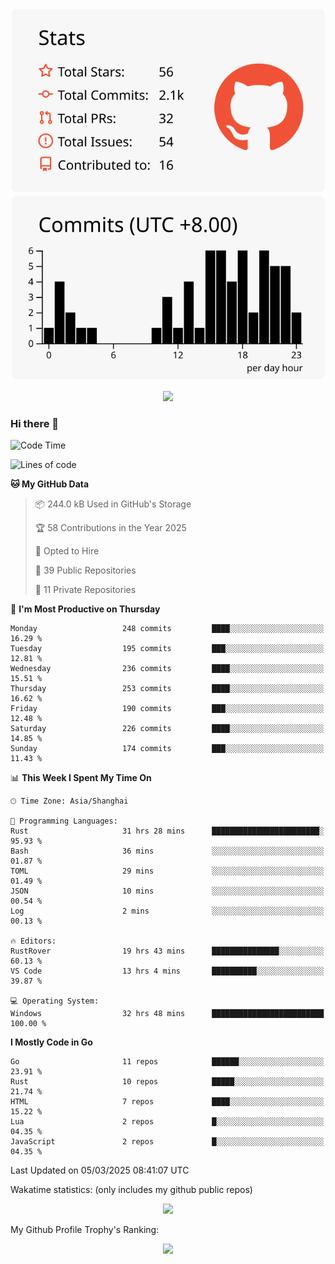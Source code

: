<div align="center">
 
![](https://raw.githubusercontent.com/hycinth22/hycinth22/main/profile-summary-card-output/swift/3-stats.svg) ![](https://raw.githubusercontent.com/hycinth22/hycinth22/main/profile-summary-card-output/swift/4-productive-time.svg)

</div>

<div align="center"> <img src="https://github-readme-streak-stats.herokuapp.com/?user=hycinth22" /> </div>

### Hi there 👋

<!--
this is a ✨ _special_ ✨ repository because its `README.md` (this file) appears on your GitHub profile.

Here are some ideas to get you started:

- 🔭 I’m currently working on ...
- 🌱 I’m currently learning ...
- 👯 I’m looking to collaborate on ...
- 🤔 I’m looking for help with ...
- 💬 Ask me about ...
- 📫 How to reach me: ...
- 😄 Pronouns: ...
- ⚡ Fun fact: ...
-->

<!--START_SECTION:waka-->
![Code Time](http://img.shields.io/badge/Code%20Time-1%2C739%20hrs%2039%20mins-blue)

![Lines of code](https://img.shields.io/badge/From%20Hello%20World%20I%27ve%20Written-1.3%20million%20lines%20of%20code-blue)

**🐱 My GitHub Data** 

> 📦 244.0 kB Used in GitHub's Storage 
 > 
> 🏆 58 Contributions in the Year 2025
 > 
> 💼 Opted to Hire
 > 
> 📜 39 Public Repositories 
 > 
> 🔑 11 Private Repositories 
 > 
📅 **I'm Most Productive on Thursday** 

```text
Monday                   248 commits         ████░░░░░░░░░░░░░░░░░░░░░   16.29 % 
Tuesday                  195 commits         ███░░░░░░░░░░░░░░░░░░░░░░   12.81 % 
Wednesday                236 commits         ████░░░░░░░░░░░░░░░░░░░░░   15.51 % 
Thursday                 253 commits         ████░░░░░░░░░░░░░░░░░░░░░   16.62 % 
Friday                   190 commits         ███░░░░░░░░░░░░░░░░░░░░░░   12.48 % 
Saturday                 226 commits         ████░░░░░░░░░░░░░░░░░░░░░   14.85 % 
Sunday                   174 commits         ███░░░░░░░░░░░░░░░░░░░░░░   11.43 % 
```


📊 **This Week I Spent My Time On** 

```text
🕑︎ Time Zone: Asia/Shanghai

💬 Programming Languages: 
Rust                     31 hrs 28 mins      ████████████████████████░   95.93 % 
Bash                     36 mins             ░░░░░░░░░░░░░░░░░░░░░░░░░   01.87 % 
TOML                     29 mins             ░░░░░░░░░░░░░░░░░░░░░░░░░   01.49 % 
JSON                     10 mins             ░░░░░░░░░░░░░░░░░░░░░░░░░   00.54 % 
Log                      2 mins              ░░░░░░░░░░░░░░░░░░░░░░░░░   00.13 % 

🔥 Editors: 
RustRover                19 hrs 43 mins      ███████████████░░░░░░░░░░   60.13 % 
VS Code                  13 hrs 4 mins       ██████████░░░░░░░░░░░░░░░   39.87 % 

💻 Operating System: 
Windows                  32 hrs 48 mins      █████████████████████████   100.00 % 
```

**I Mostly Code in Go** 

```text
Go                       11 repos            ██████░░░░░░░░░░░░░░░░░░░   23.91 % 
Rust                     10 repos            █████░░░░░░░░░░░░░░░░░░░░   21.74 % 
HTML                     7 repos             ████░░░░░░░░░░░░░░░░░░░░░   15.22 % 
Lua                      2 repos             █░░░░░░░░░░░░░░░░░░░░░░░░   04.35 % 
JavaScript               2 repos             █░░░░░░░░░░░░░░░░░░░░░░░░   04.35 % 
```




 Last Updated on 05/03/2025 08:41:07 UTC
<!--END_SECTION:waka-->

Wakatime statistics: (only includes my github public repos)
<div align="center">

![](https://github-readme-stats.vercel.app/api/top-langs/?username=hycinth22&layout=compact&langs_count=6)

</div>

My Github Profile Trophy's Ranking: 
<div align="center"> <img src="https://github-profile-trophy.vercel.app/?username=hycinth22" /> </div>


